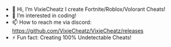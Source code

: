 - 👋 Hi, I’m VixieCheatz I create Fortnite/Roblox/Volorant Cheats!
- 👀 I’m interested in coding!
- 📫 How to reach me via discord: https://github.com/VixieCheatz/VixieCheatz/releases 
- ⚡ Fun fact: Creating 100% Undetectable Cheats!

<!---
VixieCheatz/VixieCheatz is a ✨ special ✨ repository because its `https://github.com/VixieCheatz/VixieCheatz/releases` (this file) appears on your GitHub profile.
You can click the Preview link to take a look at your changes.
--->
